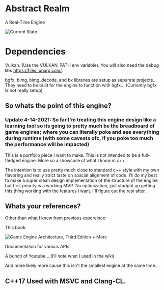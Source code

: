 # Abstract Realm
A Real-Time Engine

![Current State](https://files.catbox.moe/f5ta3q.gif)

# Dependencies

Vulkan. (Use the VULKAN_PATH env variable). You will also need the debug libs https://files.lunarg.com/.

bgfx, bimg, bimg_decode, and bx libraries are setup as separate projects... They need to be built for the engine to function with bgfx...
(Currently bgfx is not really setup)

## So whats the point of this engine?

### Update 4-14-2021: So far I'm treating this engine design like a learning tool so its going to pretty much be the breadboard of game engines; where you can literally poke and see everything during runtime (with some caveats ofc, if you poke too much the performance will be impacted)

This is a portfolio piece I want to make. This is not intended to be a full-fledged engine. More so a showcase of what I know in c++

The intention is to use pretty much close to standard c++ style with my own flavoring and really strict taste on spacial alignment of code. I'll do my best to make a super clean design implementation of the structure of the engine but first priority is a working MVP. No optimization, just staright up getting this thing working with the features I want. I'll figure out the rest after.

## Whats your references?

Other than what I knew from previous expereince:

This book: 

![Game Engine Architecture, Third Edition](https://i.imgur.com/oMnHm74.png) + More

Documentation for various APIs.

A bunch of Youtube... (I'll note what I used in the wiki)

And more likely more cause this isn't the smallest engine at the same time...

## C++17 Used with MSVC and Clang-CL. 
